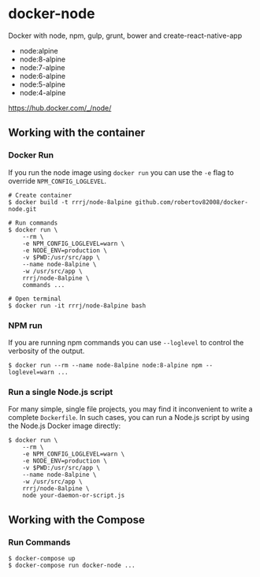 # docker-node
Docker with node, npm, gulp, grunt, bower and create-react-native-app

* node:alpine
* node:8-alpine
* node:7-alpine
* node:6-alpine
* node:5-alpine
* node:4-alpine

https://hub.docker.com/_/node/


## Working with the container

### Docker Run

If you run the node image using `docker run` you can use the `-e` flag to
override `NPM_CONFIG_LOGLEVEL`.

```
# Create container
$ docker build -t rrrj/node-8alpine github.com/robertov82008/docker-node.git

# Run commands
$ docker run \
    --rm \
    -e NPM_CONFIG_LOGLEVEL=warn \
    -e NODE_ENV=production \
    -v $PWD:/usr/src/app \
    --name node-8alpine \
    -w /usr/src/app \
    rrrj/node-8alpine \
    commands ...

# Open terminal
$ docker run -it rrrj/node-8alpine bash
```

### NPM run

If you are running npm commands you can use `--loglevel` to control the
verbosity of the output.

```
$ docker run --rm --name node-8alpine node:8-alpine npm --loglevel=warn ...
```

### Run a single Node.js script

For many simple, single file projects, you may find it inconvenient to write a
complete `Dockerfile`. In such cases, you can run a Node.js script by using the
Node.js Docker image directly:

```console
$ docker run \
    --rm \
    -e NPM_CONFIG_LOGLEVEL=warn \
    -e NODE_ENV=production \
    -v $PWD:/usr/src/app \
    --name node-8alpine \
    -w /usr/src/app \
    rrrj/node-8alpine \
    node your-daemon-or-script.js
```

## Working with the Compose

### Run Commands

```
$ docker-compose up
$ docker-compose run docker-node ...
```
